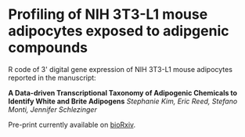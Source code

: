 # Profiling of NIH 3T3-L1 mouse adipocytes exposed to adipgenic compounds

R code of 3' digital gene expression of NIH 3T3-L1 mouse adipocytes reported in the manuscript:

**A Data-driven Transcriptional Taxonomy of Adipogenic Chemicals to Identify White and Brite Adipogens**
*Stephanie Kim, Eric Reed, Stefano Monti, Jennifer Schlezinger*

Pre-print currently available on [bioRxiv](https://www.biorxiv.org/content/10.1101/519629v3.full).

